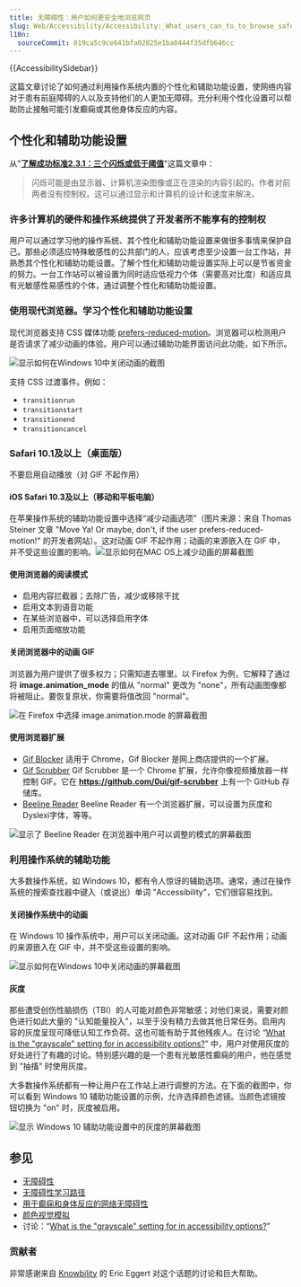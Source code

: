 ```yaml
---
title: 无障碍性：用户如何更安全地浏览网页
slug: Web/Accessibility/Accessibility:_What_users_can_to_to_browse_safely
l10n:
  sourceCommit: 019ca5c9ce641bfa02825e1ba0444f35dfb646cc
---
```


{{AccessibilitySidebar}}

这篇文章讨论了如何通过利用操作系统内置的个性化和辅助功能设置，使网络内容对于患有前庭障碍的人以及支持他们的人更加无障碍。充分利用个性化设置可以帮助防止接触可能引发癫痫或其他身体反应的内容。

## 个性化和辅助功能设置

从"**[了解成功标准2.3.1：三个闪烁或低于阈值](https://www.w3.org/WAI/WCAG21/Understanding/three-flashes-or-below-threshold.html)**"这篇文章中：

> 闪烁可能是由显示器、计算机渲染图像或正在渲染的内容引起的。作者对前两者没有控制权。这可以通过显示和计算机的设计和速度来解决。

### 许多计算机的硬件和操作系统提供了开发者所不能享有的控制权

用户可以通过学习他的操作系统、其个性化和辅助功能设置来做很多事情来保护自己。那些必须适应特殊敏感性的公共部门的人，应该考虑至少设置一台工作站，并熟悉其个性化和辅助功能设置。了解个性化和辅助功能设置实际上可以是节省资金的努力。一台工作站可以被设置为同时适应低视力个体（需要高对比度）和适应具有光敏感性易感性的个体，通过调整个性化和辅助功能设置。

### 使用现代浏览器。学习个性化和辅助功能设置

现代浏览器支持 CSS 媒体功能 [prefers-reduced-motion](/zh-CN/docs/Web/CSS/@media/prefers-reduced-motion)。浏览器可以检测用户是否请求了减少动画的体验。用户可以通过辅助功能界面访问此功能，如下所示。

![显示如何在Windows 10中关闭动画的截图](android-remove-animations.png)

支持 CSS 过渡事件。例如：

- `transitionrun`
- `transitionstart`
- `transitionend`
- `transitioncancel`

### Safari 10.1及以上（桌面版）

不要启用自动播放（对 GIF 不起作用）

#### iOS Safari 10.3及以上（移动和平板电脑）

在苹果操作系统的辅助功能设置中选择“减少动画选项”（图片来源：来自 Thomas Steiner 文章 "Move Ya! Or maybe, don't, if the user prefers-reduced-motion!" 的开发者网站）。这对动画 GIF 不起作用；动画的来源嵌入在 GIF 中，并不受这些设置的影响。![显示如何在MAC OS上减少动画的屏幕截图](macos-reduce-motion.png)

#### 使用浏览器的阅读模式

- 启用内容拦截器；去除广告，减少或移除干扰
- 启用文本到语音功能
- 在某些浏览器中，可以选择启用字体
- 启用页面缩放功能

#### 关闭浏览器中的动画 GIF

浏览器为用户提供了很多权力；只需知道去哪里。以 Firefox 为例，它解释了通过将 **image.animation_mode** 的值从 "normal" 更改为 "none"，所有动画图像都将被阻止。要恢复原状，你需要将值改回 "normal"。

![在 Firefox 中选择 image.animation.mode 的屏幕截图](image_animation_mode.png)

#### 使用浏览器扩展

- [Gif Blocker](https://chrome.google.com/webstore/detail/gif-blocker/ahkidgegbmbnggcnmejhobepkaphkfhl?hl=en) 适用于 Chrome，Gif Blocker 是网上商店提供的一个扩展。
- [Gif Scrubber](https://chrome.google.com/webstore/detail/gif-scrubber/gbdacbnhlfdlllckelpdkgeklfjfgcmp?hl=en) Gif Scrubber 是一个 Chrome 扩展，允许你像视频播放器一样控制 GIF。它在 **<https://github.com/0ui/gif-scrubber>** 上有一个 GitHub 存储库。
- [Beeline Reader](https://www.beelinereader.com/) Beeline Reader 有一个浏览器扩展，可以设置为灰度和Dyslexi字体，等等。

![显示了 Beeline Reader 在浏览器中用户可以调整的模式的屏幕截图](beelinereader.png)

### 利用操作系统的辅助功能

大多数操作系统，如 Windows 10，都有令人惊讶的辅助选项。通常，通过在操作系统的搜索查找器中键入（或说出）单词 "Accessibility"，它们很容易找到。

#### 关闭操作系统中的动画

在 Windows 10 操作系统中，用户可以关闭动画。这对动画 GIF 不起作用；动画的来源嵌入在 GIF 中，并不受这些设置的影响。

![显示如何在Windows 10中关闭动画的屏幕截图](turnoffanimationsinwindows.png)

#### 灰度

那些遭受创伤性脑损伤（TBI）的人可能对颜色非常敏感；对他们来说，需要对颜色进行如此大量的 "认知能量投入"，以至于没有精力去做其他日常任务。启用内容的灰度呈现可降低认知工作负荷。这也可能有助于其他残疾人。在讨论 “[What is the "grayscale" setting for in accessibility options?](https://ask.metafilter.com/312049/What-is-the-grayscale-setting-for-in-accessibility-options)” 中，用户对使用灰度的好处进行了有趣的讨论。特别感兴趣的是一个患有光敏感性癫痫的用户，他在感觉到 "抽搐" 时使用灰度。

大多数操作系统都有一种让用户在工作站上进行调整的方法。在下面的截图中，你可以看到 Windows 10 辅助功能设置的示例，允许选择颜色滤镜。当颜色滤镜按钮切换为 "on" 时，灰度被启用。

![显示 Windows 10 辅助功能设置中的灰度的屏幕截图](colorfiltersgrayscaleinwindows.png)

## 参见

- [无障碍性](/zh-CN/docs/Web/Accessibility)
- [无障碍性学习路径](/zh-CN/docs/Learn/Accessibility)
- [用于癫痫和身体反应的网络无障碍性](/zh-CN/docs/Web/Accessibility/Seizure_disorders)
- [颜色视觉模拟](https://firefox-source-docs.mozilla.org/devtools-user/accessibility_inspector/simulation/index.html)
- 讨论：“[What is the "grayscale" setting for in accessibility options?](https://ask.metafilter.com/312049/What-is-the-grayscale-setting-for-in-accessibility-options)”

### 贡献者

非常感谢来自 [Knowbility](https://knowbility.org/) 的 Eric Eggert 对这个话题的讨论和巨大帮助。

